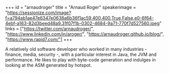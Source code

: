 +++
id = "arnaudroger"
title = "Arnaud Roger"
speakerimage = "https://sessionize.com/image?f=a794ab1ae47e6347e0638a6b36f1ac59,400,400,True,False,e0-6f64-4ebf-a163-82d3beed48a9.31f07f1b-0302-4684-9a71-770f7d527560.jpeg"
links = ["https://twitter.com/arnaudroger/", "https://www.linkedin.com/in/aroger/", "https://arnaudroger.github.io/blog/", "https://www.rapid7.com/"]
+++

A relatively old software developer who worked in many industries - finance, media, security -, with a particular interest in Java, the JVM and performance. He likes to play with byte-code generation and indulges in looking at the ASM generated by hotspot.
